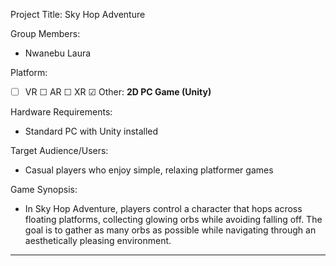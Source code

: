Project Title: Sky Hop Adventure

 Group Members:
- Nwanebu Laura

 Platform:
- ☐ VR ☐ AR ☐ XR ☑ Other: **2D PC Game (Unity)**

Hardware Requirements:
- Standard PC with Unity installed

 Target Audience/Users:
- Casual players who enjoy simple, relaxing platformer games

Game Synopsis:
- In Sky Hop Adventure, players control a character that hops across floating platforms, collecting glowing orbs while avoiding falling off. The goal is to gather as many orbs as possible while navigating through an aesthetically pleasing environment.

---
